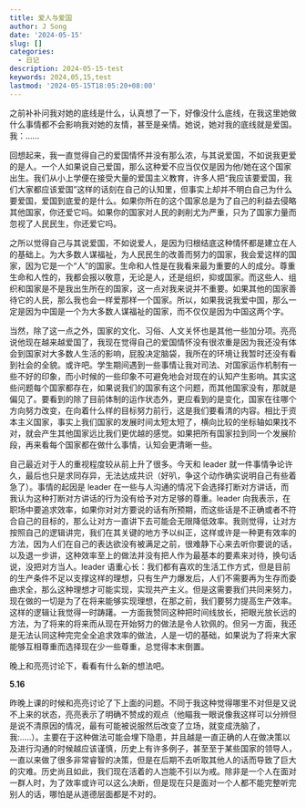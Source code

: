 ```yaml
---
title: 爱人与爱国
author: J Song
date: '2024-05-15'
slug: []
categories:
  - 日记
description: 2024-05-15-test
keywords: 2024,05,15,test
lastmod: '2024-05-15T18:05:20+08:00'
---
```


之前补补问我对她的底线是什么，认真想了一下，好像没什么底线，在我这里她做什么事情都不会影响我对她的友情，甚至是亲情。她说，她对我的底线就是爱国。我：......

回想起来，我一直觉得自己的爱国情怀并没有那么浓，与其说爱国，不如说我更爱的是人。一个人如果说自己爱国，那么这种爱不应当仅仅是因为他/她在这个国家出生。我们从小上学便在接受大量的爱国主义教育，许多人把“我应该要爱国，我们大家都应该爱国”这样的话刻在自己的认知里，但事实上却并不明白自己为什么要爱国，爱国到底爱的是什么。如果你所在的这个国家总是为了自己的利益去侵略其他国家，你还爱它吗。如果你的国家对人民的剥削尤为严重，只为了国家力量而忽视了人民民生，你还爱它吗。

之所以觉得自己与其说爱国，不如说爱人，是因为归根结底这种情怀都是建立在人的基础上。为大多数人谋福祉，为人民民生的改善而努力的国家，我会爱这样的国家，因为它是一个“人”的国家。生命和人性是在我看来最为重要的人的成分。尊重生命和人性的，我都会报以敬意，无论是人，还是组织，抑或国家。而这些人、组织和国家是不是我出生所在的国家，这一点对我来说并不重要。如果其他的国家善待它的人民，那么我也会一样爱那样一个国家。所以，如果我说我爱中国，那么一定是因为中国是一个为大多数人谋福祉的国家，而不仅仅是因为中国这两个字。

当然，除了这一点之外，国家的文化、习俗、人文关怀也是其他一些加分项。亮亮说他现在越来越爱国了，我现在觉得自己的爱国情怀没有很浓重是因为我还没有体会到国家对大多数人生活的影响，屁股决定脑袋，我所在的环境让我暂时还没有看到社会的全貌。或许吧。学生期间遇到一些事情让我对司法、对国家运作机制有一些不好的印象，而小时候的一些印象不可避免地会对现在的认知产生影响。其实这些问题每个国家都存在，如果说我们的国家有这个问题，而其他国家没有，那就是偏见了。要看到的除了目前体制的运作状态外，更应看到的是变化，国家在往哪个方向努力改变，在向着什么样的目标努力前行，这是我们要看清的内容。相比于资本主义国家，事实上我们国家的发展时间太短太短了，横向比较的坐标轴如果找不对，就会产生其他国家远比我们更优越的感觉。如果把所有国家拉到同一个发展阶段，再来看每个国家都在做什么事情，认知会更清晰一些。

自己最近对于人的重视程度较从前上升了很多。今天和 leader 就一件事情争论许久，最后也只是求同存异，无法达成共识（好叭，争这个动作确实说明自己有些着急了）。事情的起因是 leader 在一些与人沟通的情况下会选择打断对方讲话，而我认为这种打断对方讲话的行为没有给予对方足够的尊重。leader 向我表示，在职场中要追求效率，如果你对对方要说的话有所预期，而这些话是不正确或者不符合自己的目标的，那么让对方一直讲下去可能会无限降低效率。我则觉得，让对方按照自己的逻辑讲完，我们在其关键的地方予以纠正，这样或许是一种更有效率的方法，因为人们在自己的表达欲没有被满足之前，很难静下心来去听你要说的话，以及退一步讲，这种效率至上的做法并没有把人作为最基本的要素来对待，换句话说，没把对方当人。leader 语重心长：我们都有喜欢的生活工作方式，但是目前的生产条件不足以支撑这样的理想，只有生产力爆发后，人们不需要再为生存而委曲求全，那么这种理想才可能实现，实现共产主义。但是这需要我们共同来努力，现在做的一切是为了在将来能够实现理想，在那之前，我们要努力提高生产效率。这样的逻辑让我觉得一时踌躇。一方面我赞同这种把时间线放长，把眼光放长远的方法，为了将来的将来而从现在开始努力的做法是令人钦佩的。但另一方面，我还是无法认同这种完完全全追求效率的做法，人是一切的基础，如果说为了将来大家能够互相尊重而选择现在少一些尊重，总觉得本末倒置。

晚上和亮亮讨论下，看看有什么新的想法吧。

**5.16**

昨晚上课的时候和亮亮讨论了下上面的问题。不同于我这种觉得哪里不对但是又说不上来的状态，亮亮表示了明确不赞成的观点（他瞄我一眼说像我这样可以分辨但是说不清原因的情况，最有可能被说服然后改变了立场，就变成洗脑了，我:.....）。主要在于这种做法可能会埋下隐患，并且越是一直正确的人在做决策以及进行沟通的时候越应该谨慎，历史上有许多例子，甚至至于某些国家的领导人，一直以来做了很多非常睿智的决策，但是在后期不去听取其他人的话而导致了巨大的灾难。历史尚且如此，我们现在活着的人岂能不引以为戒。除非是一个人在面对一群人时，为了效率或许可以这么决断，但是现在只是面对一个人都不能完整听完别人的话，哪怕是从道德层面都是不对的。